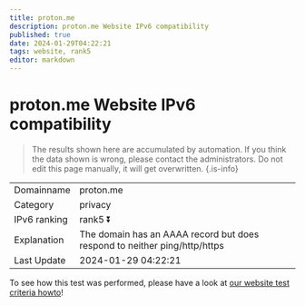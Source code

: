 ```yaml
---
title: proton.me
description: proton.me Website IPv6 compatibility
published: true
date: 2024-01-29T04:22:21
tags: website, rank5
editor: markdown
---
```


# proton.me Website IPv6 compatibility

> The results shown here are accumulated by automation. If you think the data shown is wrong, please contact the administrators. 
> Do not edit this page manually, it will get overwritten.
{.is-info}


|   |   |
| - | - |
| Domainname | proton.me
| Category | privacy |
| IPv6 ranking | rank5 :arrow_double_down: |
| Explanation | The domain has an AAAA record but does respond to neither ping/http/https |
| Last Update | 2024-01-29 04:22:21 |

To see how this test was performed, please have a look at [our website test criteria howto](/howto/testcriteria/website)!

